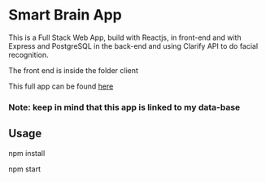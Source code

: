 # Smart Brain App

This is a Full Stack Web App, build with Reactjs, in front-end and with Express and PostgreSQL in the back-end and using Clarify API to do facial recognition.

The front end is inside the folder client 

This full app can be found [here](https://smart-brain-v.herokuapp.com/)

### Note: keep in mind that this app is linked to my data-base

## Usage
npm install

npm start
